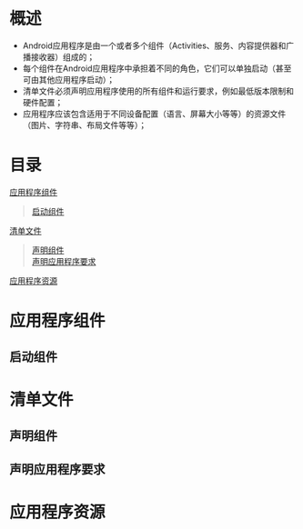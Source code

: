 # 概述 #

+ Android应用程序是由一个或者多个组件（Activities、服务、内容提供器和广播接收器）组成的；
+ 每个组件在Android应用程序中承担着不同的角色，它们可以单独启动（甚至可由其他应用程序启动）；
+ 清单文件必须声明应用程序使用的所有组件和运行要求，例如最低版本限制和硬件配置；
+ 应用程序应该包含适用于不同设备配置（语言、屏幕大小等等）的资源文件（图片、字符串、布局文件等等）；

# 目录 #

[应用程序组件](#ApplicationComponents)	
> [启动组件](#ActivateComponents)	

[清单文件](#ManifestFile)	
> [声明组件](#DeclareComponents)	
> [声明应用程序要求](#DeclareRequirements)

[应用程序资源](#ApplicationResources)    


应用程序组件 <a id="ApplicationComponents" />
===============================================




启动组件 <a id="ActivateComponents" />
--------------------------------------



清单文件 <a id="ManifestFile" />
================================



声明组件 <a id="DeclareComponents" />
-------------------------------------



声明应用程序要求 <a id="DeclareRequirements" />
-----------------------------------------------




应用程序资源 <a id="ApplicationResources" />
============================================





